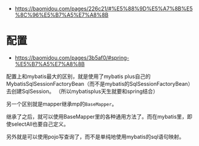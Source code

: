 

- https://baomidou.com/pages/226c21/#%E5%88%9D%E5%A7%8B%E5%8C%96%E5%B7%A5%E7%A8%8B


# 配置

- https://baomidou.com/pages/3b5af0/#spring-%E5%B7%A5%E7%A8%8B

配置上和mybatis最大的区别，就是使用了mybatis plus自己的MybatisSqlSessionFactoryBean（而不是mybatis的SqlSessionFactoryBean）去创建SqlSession。
（所以mybatisplus天生就要和spring结合）

另一个区别就是mapper继承mp的`BaseMapper`。

继承了之后，就可以使用BaseMapper里的各种通用方法了。而在mybatis里，即使selectAll也要自己定义。

另外就是可以使用pojo写查询了，而不是单纯地使用mybatis的sql语句映射。
